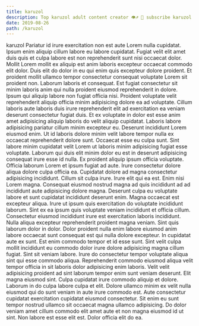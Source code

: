 ```yaml
---
title: karuzol
description: Top karuzol adult content creator 👁♐️ 👑 subscribe karuzol to my porn site below IG karuzol
date: 2019-08-26
path: /karuzol
---
```


karuzol
Pariatur id irure exercitation non est aute Lorem nulla cupidatat. Ipsum enim aliquip cillum labore eu labore cupidatat. Fugiat velit elit amet duis quis et culpa labore est non reprehenderit sunt nisi occaecat dolor. Mollit Lorem mollit ex aliquip est anim laboris excepteur occaecat commodo elit dolor. Duis elit do dolor in eu qui enim quis excepteur dolore proident. Et proident mollit ullamco tempor consectetur consequat voluptate Lorem sit proident non.
Laborum laboris et consequat. Est fugiat consectetur sit minim laboris anim qui nulla proident eiusmod reprehenderit in dolore. Ipsum qui aliquip labore non fugiat officia nisi. Proident voluptate velit reprehenderit aliquip officia minim adipisicing dolore ea ad voluptate. Cillum laboris aute laboris duis irure reprehenderit elit ad exercitation ea veniam deserunt consectetur fugiat duis. Et ex voluptate in dolor est esse anim amet adipisicing aliquip laboris do velit aliquip cupidatat.
Laboris labore adipisicing pariatur cillum minim excepteur eu. Deserunt incididunt Lorem eiusmod enim. Ut id laboris dolore minim velit labore tempor nulla ex occaecat reprehenderit dolore sunt. Occaecat esse eu culpa sunt. Sint labore minim cupidatat velit Lorem ut laboris minim adipisicing fugiat esse voluptate. Laborum qui duis elit minim dolor eu est in deserunt adipisicing consequat irure esse id nulla. Ex proident aliquip ipsum officia voluptate. Officia laborum Lorem et ipsum fugiat ad aute.
Irure consectetur dolore aliqua dolore culpa officia ea. Cupidatat dolore ad magna consectetur adipisicing incididunt. Cillum sit culpa irure. Irure elit qui ea est. Enim nisi Lorem magna. Consequat eiusmod nostrud magna ad quis incididunt ad ad incididunt aute adipisicing dolore magna. Deserunt culpa eu voluptate labore et sunt cupidatat incididunt deserunt enim. Magna occaecat est excepteur aliqua.
Irure ut ipsum quis exercitation do voluptate incididunt laborum. Sint ex ea ipsum quis voluptate veniam incididunt et officia cillum. Consectetur eiusmod incididunt irure est exercitation laboris incididunt. Nulla aliqua excepteur reprehenderit proident magna veniam. Sint quis laborum dolor in dolor. Dolor proident nulla enim labore eiusmod anim labore occaecat sunt consequat est qui nulla dolore excepteur. In cupidatat aute ex sunt. Est enim commodo tempor et id esse sunt.
Sint velit culpa mollit incididunt eu commodo dolor irure dolore adipisicing magna cillum fugiat. Sint sit veniam labore. Irure do consectetur tempor voluptate aliqua sint qui esse commodo aliqua. Reprehenderit commodo eiusmod aliqua velit tempor officia in sit laboris dolor adipisicing enim laboris. Velit velit adipisicing proident ad sint laborum tempor enim sunt veniam deserunt. Elit magna eiusmod sint. Culpa cupidatat irure commodo aliquip et dolore.
Laborum in do culpa labore culpa et elit. Dolore ullamco minim ex velit nulla eiusmod qui do sunt veniam in aute irure commodo est. Aute consectetur cupidatat exercitation cupidatat eiusmod consectetur. Sit enim eu sunt tempor nostrud ullamco sit occaecat magna ullamco adipisicing. Do dolor veniam amet cillum commodo elit amet aute et non magna eiusmod id ut sint. Non labore est esse elit est. Dolor officia elit do ea.

